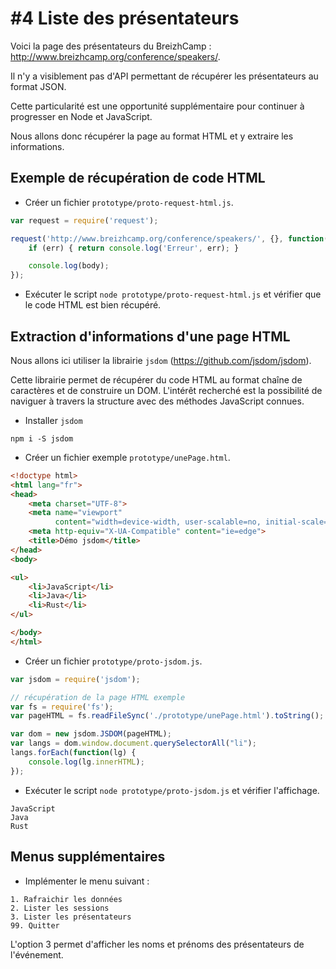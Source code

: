 # #4 Liste des présentateurs

Voici la page des présentateurs du BreizhCamp : http://www.breizhcamp.org/conference/speakers/.


Il n'y a visiblement pas d'API permettant de récupérer les présentateurs au format JSON.

Cette particularité est une opportunité supplémentaire pour continuer à progresser en Node et JavaScript.

Nous allons donc récupérer la page au format HTML et y extraire les informations.

## Exemple de récupération de code HTML

* Créer un fichier `prototype/proto-request-html.js`.


```js
var request = require('request');

request('http://www.breizhcamp.org/conference/speakers/', {}, function(err, res, body) {
    if (err) { return console.log('Erreur', err); }

    console.log(body);
});
```

* Exécuter le script `node prototype/proto-request-html.js` et vérifier que le code HTML est bien récupéré.

## Extraction d'informations d'une page HTML

Nous allons ici utiliser la librairie `jsdom` (https://github.com/jsdom/jsdom).

Cette librairie permet de récupérer du code HTML au format chaîne de caractères et de construire un DOM.
L'intérêt recherché est la possibilité de naviguer à travers la structure avec des méthodes JavaScript connues.


* Installer `jsdom`

```
npm i -S jsdom
```

* Créer un fichier exemple `prototype/unePage.html`.

```html
<!doctype html>
<html lang="fr">
<head>
    <meta charset="UTF-8">
    <meta name="viewport"
          content="width=device-width, user-scalable=no, initial-scale=1.0, maximum-scale=1.0, minimum-scale=1.0">
    <meta http-equiv="X-UA-Compatible" content="ie=edge">
    <title>Démo jsdom</title>
</head>
<body>

<ul>
    <li>JavaScript</li>
    <li>Java</li>
    <li>Rust</li>
</ul>

</body>
</html>
```

* Créer un fichier `prototype/proto-jsdom.js`.

```js
var jsdom = require('jsdom');

// récupération de la page HTML exemple
var fs = require('fs');
var pageHTML = fs.readFileSync('./prototype/unePage.html').toString();

var dom = new jsdom.JSDOM(pageHTML);
var langs = dom.window.document.querySelectorAll("li");
langs.forEach(function(lg) {
    console.log(lg.innerHTML);
});

```

* Exécuter le script `node prototype/proto-jsdom.js` et vérifier l'affichage.

```
JavaScript
Java
Rust
```

## Menus supplémentaires

* Implémenter le menu suivant :

```
1. Rafraichir les données
2. Lister les sessions
3. Lister les présentateurs
99. Quitter

```

L'option 3 permet d'afficher les noms et prénoms des présentateurs de l'événement.